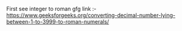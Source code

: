 First see integer to roman
gfg link :- https://www.geeksforgeeks.org/converting-decimal-number-lying-between-1-to-3999-to-roman-numerals/